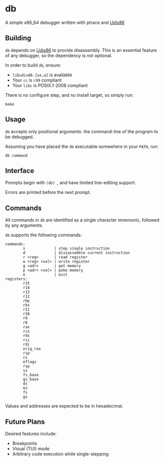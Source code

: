 db
==

A simple x86_64 debugger written with ptrace and
[Udis86](http://udis86.sourceforge.net/)

Building
--------

`db` depends on [Udis86](http://udis86.sourceforge.net/) to provide
disassembly. This is an essential feature of any debugger, so the dependency is
not optional.

In order to build `db`, ensure:
* `libudis86.{so,a}` is available
* Your `cc` is `c99` compliant
* Your `libc` is POSIX.1-2008 compliant

There is no configure step, and no install target, so simply run:

```
make
```

Usage
-----

`db` accepts only positional arguments: the command-line of the program to be
debugged.

Assuming you have placed the `db` executable somewhere in your `PATH`, run:
```
db command
```

Interface
---------

Prompts begin with `(db) `, and have limited line-editing support.

Errors are printed before the next prompt.

Commands
--------

All commands in `db` are identified as a single character mnemonic, followed by
any arguments.

`db` supports the following commands:

    commands:
            s             | step single instruction
            d             | dissassemble current instruction
            r <reg>       | read register
            w <reg> <val> | write register
            g <adr>       | get memory
            p <adr> <val> | poke memory
            e             | exit
    registers:
            r15
            r14
            r13
            r12
            rbp
            rbx
            r11
            r10
            r9
            r8
            rax
            rcx
            rdx
            rsi
            rdi
            orig_rax
            rip
            cs
            eflags
            rsp
            ss
            fs_base
            gs_base
            ds
            es
            fs
            gs


Values and addresses are expected to be in hexadecimal.

Future Plans
------------

Desired features include:

* Breakpoints
* Visual (TUI) mode
* Arbitrary code execution while single-stepping
